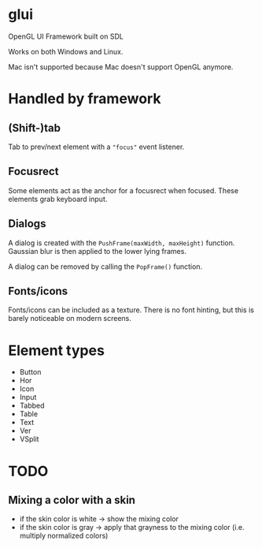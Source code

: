 # glui
OpenGL UI Framework built on SDL

Works on both Windows and Linux.

Mac isn't supported because Mac doesn't support OpenGL anymore.

# Handled by framework

## (Shift-)tab
Tab to prev/next element with a `"focus"` event listener.

## Focusrect
Some elements act as the anchor for a focusrect when focused. These elements grab keyboard input.

## Dialogs
A dialog is created with the `PushFrame(maxWidth, maxHeight)` function. Gaussian blur is then applied to the lower lying frames.

A dialog can be removed by calling the `PopFrame()` function.

## Fonts/icons
Fonts/icons can be included as a texture. There is no font hinting, but this is barely noticeable on modern screens.

# Element types

* Button
* Hor
* Icon
* Input
* Tabbed
* Table
* Text
* Ver
* VSplit


# TODO

## Mixing a color with a skin
* if the skin color is white -> show the mixing color
* if the skin color is gray -> apply that grayness to the mixing color (i.e. multiply normalized colors)
